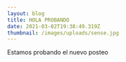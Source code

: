 ```yaml
---
layout: blog
title: HOLA PROBANDO
date: 2021-03-02T19:38:49.319Z
thumbnail: /images/uploads/sense.jpg
---
```

Estamos probando el nuevo posteo